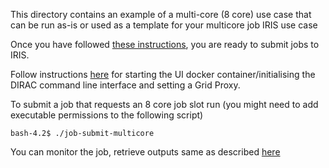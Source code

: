 This directory contains an example of a multi-core (8 core) use case that can be run as-is or used as a template for your multicore job
IRIS use case

Once you have followed [these instructions](https://github.com/rainsworth/eMERLIN-IRIS/blob/master/iris_ui_docker.md), you are ready to submit jobs to IRIS. 

Follow instructions [here](https://github.com/rainsworth/eMERLIN-IRIS/blob/IRISWorkshopChanges/eMERLIN_CP_IRIS_test/README.md) for starting the UI docker container/initialising the DIRAC command line interface and setting a Grid Proxy. 

To submit a job that requests an 8 core job slot run (you might need to add executable permissions to the following script)

```
bash-4.2$ ./job-submit-multicore 
```

You can monitor the job, retrieve outputs same as described [here](https://github.com/rainsworth/eMERLIN-IRIS/blob/IRISWorkshopChanges/eMERLIN_CP_IRIS_test/README.md) 
